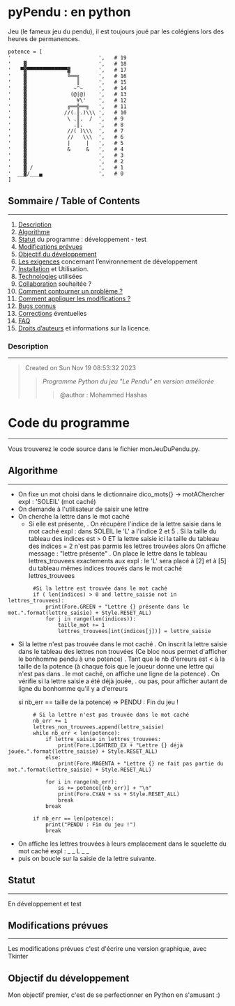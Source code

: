 # pyPendu : en python
Jeu (le fameux jeu du pendu), il est toujours joué par les colégiens lors des heures de permanences.
```
potence = [
'                            ',   # 19
'    ▓                       ',   # 18
'   ▀▓▀▀▀▀▀▀▀▀▀▀▀▀▀▓         ',   # 17
'    ▓             ╚══╗      ',   # 16
'    ▓                ║      ',   # 15
'    ▓               ~^~     ',   # 14
'    ▓              (@|@)    ',   # 13
'    ▓                ¥\'    ',   # 12
'    ▓             ╔══╬══╗   ',   # 11
'    ▓            //(.║.)\\\ ',   # 10
'    ▓             \ .║.  /  ',   # 9
'    ▓               .║.     ',   # 8
'    ▓             //( )\\\  ',   # 7
'    ▓             //   \\\  ',   # 6
'    ▓             |     |   ',   # 5
'    ▓             &     &   ',   # 4
'    ▓                       ',   # 3
'    ▓                       ',   # 2
'    ▓ /                     ',   # 1
'  __▓/___▄                  ',   # 0
]
```
## Sommaire / Table of Contents
***
1. [Description](#Description-générale-du-programme)
2. [Algorithme](#Algo) 
3. [Statut](#statuts) du programme : développement - test 
4. [Modifications prévues](#Modifs) 
5. [Objectif du développement ](#) 
6. [Les exigences](#exigences) concernant l’environnement de développement  
7. [Installation](#installation) et Utilisation. 
8. [Technologies](#technologies) utilisées  
9. [Collaboration](#colaboration) souhaitée ? 
10. [Comment contourner un problème ?](#contourner-pb) 
11. [Comment appliquer les modifications ?](#appliquer-modifs) 
12. [Bugs connus](#bugs) 
13. [Corrections](#correction) éventuelles
14. [FAQ](#faq) 
15. [Droits d’auteurs](#Droits-dauteur) et informations sur la licence.

### Description
***
>Created on Sun Nov 19 08:53:32 2023
>>*Programme Python du jeu "Le Pendu" en version améliorée*
>>>@author : Mohammed Hashas

# Code du programme
***
Vous trouverez le code source dans le fichier monJeuDuPendu.py. 

## Algorithme
***
- On fixe un mot choisi dans le dictionnaire dico_mots{} -> motAChercher         expl : 'SOLEIL' (mot caché)
- On demande à l'utilisateur de saisir une lettre
- On cherche la lettre dans le mot caché
   - Si elle est présente,
     . On récupère l'indice de la lettre saisie dans le mot caché                 expl : dans SOLEIL le 'L' a l'indice 2 et 5
     . Si la taille du tableau des indices est > 0 ET la lettre saisie                   ici la taille du tableau des indices = 2
     n'est pas parmis les lettres trouvées alors  On affiche message : "lettre présente"
     . On place le lettre dans le tableau lettres_trouvees exactements aux        expl : le 'L' sera placé à [2] et à [5] du tableau
       mêmes indices trouvés dans le mot caché                                               lettres_trouvees
```
        #Si la lettre est trouvée dans le mot caché
        if ( len(indices) > 0 and lettre_saisie not in lettres_trouvees):
            print(Fore.GREEN + "Lettre {} présente dans le mot.".format(lettre_saisie) + Style.RESET_ALL)
            for j in range(len(indices)):
                taille_mot += 1
                lettres_trouvees[int(indices[j])] = lettre_saisie
```
  - Si la lettre n'est pas trouvée dans le mot caché
     . On inscrit la lettre saisie dans le tableau des lettres non trouvées
     (Ce bloc nous permet d'afficher le bonhomme pendu à une potence)
     . Tant que le nb d'erreurs est < à la taille de la potence
     (à chaque fois que le joueur donne une lettre qui n'est pas dans
     . le mot caché, on affiche une ligne de la potence)
          . On vérifie si la lettre saisie a été déjà jouée,
          . ou pas,
          pour afficher autant de ligne du bonhomme qu'il y a d'erreurs

    si nb_err == taille de la potence) => PENDU : Fin du jeu !
```
        # Si la lettre n'est pas trouvée dans le mot caché        
        nb_err += 1
        lettres_non_trouvees.append(lettre_saisie)
        while nb_err < len(potence):
            if lettre_saisie in lettres_trouvees:
                print(Fore.LIGHTRED_EX + "Lettre {} déjà jouée.".format(lettre_saisie) + Style.RESET_ALL)
            else:
                print(Fore.MAGENTA + "Lettre {} ne fait pas partie du mot.".format(lettre_saisie) + Style.RESET_ALL)

            for i in range(nb_err):
                ss += potence[(nb_err)] + "\n"
                print(Fore.CYAN + ss + Style.RESET_ALL)
                break
            break

        if nb_err == len(potence):
            print("PENDU : Fin du jeu !")
            break
```
- On affiche les lettres trouvées à leurs emplacement dans le squelette du mot caché    expl : _ _ L _ _
- puis on boucle sur la saisie de la lettre suivante.

## Statut
***  
En développement et test

## Modifications prévues
***
Les modifications prévues c'est d'écrire une version graphique, avec Tkinter

## Objectif du développement
Mon objectif premier, c'est de se perfectionner en Python en s'amusant :)



